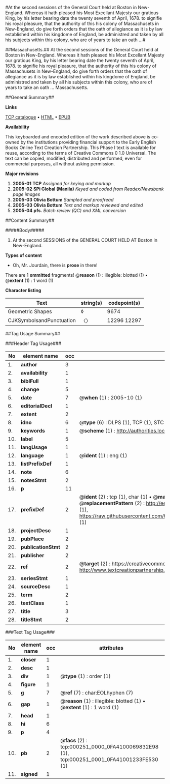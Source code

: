#At the second sessions of the General Court held at Boston in New-England. Whereas it hath pleased his Most Excellant Majesty our gratious King, by his letter bearing date the twenty seventh of April, 1678. to signifie his royal pleasure, that the authority of this his colony of Massachusets in New-England, do give forth orders that the oath of allegiance as it is by law established within his kingdome of England, be administred and taken by all his subjects within this colony, who are of years to take an oath ...#

##Massachusetts.##
At the second sessions of the General Court held at Boston in New-England. Whereas it hath pleased his Most Excellant Majesty our gratious King, by his letter bearing date the twenty seventh of April, 1678. to signifie his royal pleasure, that the authority of this his colony of Massachusets in New-England, do give forth orders that the oath of allegiance as it is by law established within his kingdome of England, be administred and taken by all his subjects within this colony, who are of years to take an oath ...
Massachusetts.

##General Summary##

**Links**

[TCP catalogue](http://www.ota.ox.ac.uk/tcp/)  • 
[HTML](http://tei.it.ox.ac.uk/tcp/Texts-HTML/free/N00/N00192.html)  • 
[EPUB](http://tei.it.ox.ac.uk/tcp/Texts-EPUB/free/N00/N00192.epub)

**Availability**

This keyboarded and encoded edition of the
	       work described above is co-owned by the institutions
	       providing financial support to the Early English Books
	       Online Text Creation Partnership. This Phase I text is
	       available for reuse, according to the terms of Creative
	       Commons 0 1.0 Universal. The text can be copied,
	       modified, distributed and performed, even for
	       commercial purposes, all without asking permission.

**Major revisions**

1. __2005-01__ __TCP__ *Assigned for keying and markup*
1. __2005-02__ __SPi Global (Manila)__ *Keyed and coded from Readex/Newsbank page images*
1. __2005-03__ __Olivia Bottum__ *Sampled and proofread*
1. __2005-03__ __Olivia Bottum__ *Text and markup reviewed and edited*
1. __2005-04__ __pfs.__ *Batch review (QC) and XML conversion*

##Content Summary##

#####Body#####

1.  At the second SESSIONS of the GENERAL COURT HELD AT Boston in New-England.

**Types of content**

  * Oh, Mr. Jourdain, there is **prose** in there!

There are 1 **ommitted** fragments! 
 @__reason__ (1) : illegible: blotted (1)  •  @__extent__ (1) : 1 word (1)

**Character listing**


|Text|string(s)|codepoint(s)|
|---|---|---|
|Geometric Shapes|◊|9674|
|CJKSymbolsandPunctuation|〈〉|12296 12297|

##Tag Usage Summary##

###Header Tag Usage###

|No|element name|occ|attributes|
|---|---|---|---|
|1.|__author__|3||
|2.|__availability__|1||
|3.|__biblFull__|1||
|4.|__change__|5||
|5.|__date__|7| @__when__ (1) : 2005-10 (1)|
|6.|__editorialDecl__|1||
|7.|__extent__|2||
|8.|__idno__|6| @__type__ (6) : DLPS (1), TCP (1), STC (1), NOTIS (1), IMAGE-SET (1), EVANS-CITATION (1)|
|9.|__keywords__|1| @__scheme__ (1) : http://authorities.loc.gov/ (1)|
|10.|__label__|5||
|11.|__langUsage__|1||
|12.|__language__|1| @__ident__ (1) : eng (1)|
|13.|__listPrefixDef__|1||
|14.|__note__|6||
|15.|__notesStmt__|2||
|16.|__p__|11||
|17.|__prefixDef__|2| @__ident__ (2) : tcp (1), char (1)  •  @__matchPattern__ (2) : ([0-9\-]+):([0-9IVX]+) (1), (.+) (1)  •  @__replacementPattern__ (2) : http://eebo.chadwyck.com/downloadtiff?vid=$1&page=$2 (1), https://raw.githubusercontent.com/textcreationpartnership/Texts/master/tcpchars.xml#$1 (1)|
|18.|__projectDesc__|1||
|19.|__pubPlace__|2||
|20.|__publicationStmt__|2||
|21.|__publisher__|2||
|22.|__ref__|2| @__target__ (2) : https://creativecommons.org/publicdomain/zero/1.0/ (1), http://www.textcreationpartnership.org/docs/. (1)|
|23.|__seriesStmt__|1||
|24.|__sourceDesc__|1||
|25.|__term__|2||
|26.|__textClass__|1||
|27.|__title__|3||
|28.|__titleStmt__|2||


###Text Tag Usage###

|No|element name|occ|attributes|
|---|---|---|---|
|1.|__closer__|1||
|2.|__desc__|1||
|3.|__div__|1| @__type__ (1) : order (1)|
|4.|__figure__|1||
|5.|__g__|7| @__ref__ (7) : char:EOLhyphen (7)|
|6.|__gap__|1| @__reason__ (1) : illegible: blotted (1)  •  @__extent__ (1) : 1 word (1)|
|7.|__head__|1||
|8.|__hi__|6||
|9.|__p__|4||
|10.|__pb__|2| @__facs__ (2) : tcp:000251_0000_0FA4100069832E98 (1), tcp:000251_0001_0FA41001233FE530 (1)|
|11.|__signed__|1||
